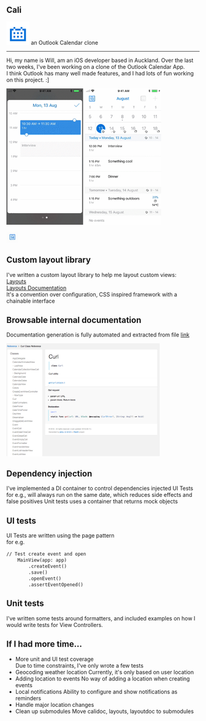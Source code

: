 ## Cali

<img src="https://github.com/will3/cali/blob/master/icon.png" width="60">  
an Outlook Calendar clone  

---

Hi, my name is Will, am an iOS developer based in Auckland.
Over the last two weeks, I've been working on a clone of the Outlook Calendar App.  
I think Outlook has many well made features, and I had lots of fun working on this project. :]

<span><img src="https://github.com/will3/cali/blob/master/ms1.gif" width="200"></span>
<img src="https://github.com/will3/cali/blob/master/ms3.gif" width="200">

<img src="https://github.com/will3/cali/blob/master/today.gif" width="32">

## Custom layout library  

I've written a custom layout library to help me layout custom views:  
[Layouts](https://github.com/will3/layouts)  
[Layouts Documentation](https://will3.github.io/layoutsdoc/Classes/LayoutBuilder.html)  
It's a convention over configuration, CSS inspired framework with a chainable interface


## Browsable internal documentation

Documentation generation is fully automated and extracted from file
[link](https://will3.github.io/calidoc/Classes/Curl.html)  

<img src="https://github.com/will3/cali/blob/master/doc.png" width="400">

## Dependency injection

I've implemented a DI container to control dependencies injected
UI Tests for e.g., will always run on the same date, which reduces side effects and false positives
Unit tests uses a container that returns mock objects

## UI tests

UI Tests are written using the page pattern  
for e.g.
```
// Test create event and open
    MainView(app: app)
        .createEvent()
        .save()
        .openEvent()
        .assertEventOpened()
```

## Unit tests
I've written some tests around formatters, and included examples on how I would write tests for View Controllers.

## If I had more time...

- More unit and UI test coverage  
  Due to time constraints, I've only wrote a few tests
- Geocoding weather location
	Currently, it's only based on user location
- Adding location to events
  No way of adding a location when creating events
- Local notifications
	Ability to configure and show notifications as reminders
- Handle major location changes
- Clean up submodules
	Move calidoc, layouts, layoutdoc to submodules